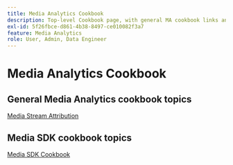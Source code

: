 ```yaml
---
title: Media Analytics Cookbook
description: Top-level Cookbook page, with general MA cookbook links and SDK-specific links.
exl-id: 5f26fbce-d861-4b38-8497-ce010082f3a7
feature: Media Analytics
role: User, Admin, Data Engineer
---
```

# Media Analytics Cookbook

## General Media Analytics cookbook topics

[Media Stream Attribution](/help/use-cases/media-analytics-cookbook/media-dimensions.md)

## Media SDK cookbook topics

[Media SDK Cookbook](/help/use-cases/cookbook/sdk-cookbook-overview.md)
